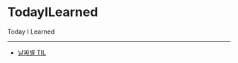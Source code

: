 # TodayILearned
Today I Learned

---
- [날짜별 TIL](https://github.com/sio2whocodes/TodayILearned/blob/main/Dates.md)
